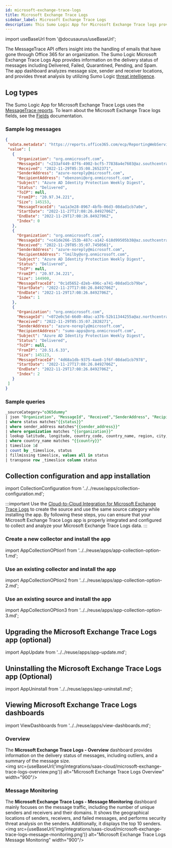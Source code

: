 ```yaml
---
id: microsoft-exchange-trace-logs
title: Microsoft Exchange Trace Logs
sidebar_label: Microsoft Exchange Trace Logs
description: This Sumo Logic App for Microsoft Exchange Trace logs provides visibility into Delivered, Failed, Quarantined, Pending, and Spam messages.
---
```


import useBaseUrl from '@docusaurus/useBaseUrl';


The MessageTrace API offers insight into the handling of emails that have gone through Office 365 for an organization. The Sumo Logic Microsoft Exchange Trace Logs App provides information on the delivery status of messages including Delivered, Failed, Quarantined, Pending, and Spam. The app dashboard analyzes message size, sender and receiver locations, and provides threat analysis by utilizing Sumo Logic [threat intelligence](/docs/security/threat-intelligence/).

## Log types

The Sumo Logic App for Microsoft Exchange Trace Logs uses the [MessageTrace reports](https://learn.microsoft.com/en-us/previous-versions/office/developer/o365-enterprise-developers/jj984335(v=office.15)). To learn about the Microsoft Exchange Trace logs fields, see the [Fields](https://learn.microsoft.com/en-us/previous-versions/office/developer/o365-enterprise-developers/jj984335(v=office.15)#fields) documentation.

### Sample log messages

```json
{
 "odata.metadata": "https://reports.office365.com/ecp/ReportingWebService/Reporting.svc/$metadata#MessageTrace",
 "value": [
   {
     "Organization": "org.onmicrosoft.com",
     "MessageId": "<233af449-87f6-4902-bcf5-77838a4e7603@az.southcentralus.unknown.microsoft.com>",
     "Received": "2022-11-29T05:35:08.2652371",
     "SenderAddress": "azure-noreply@microsoft.com",
     "RecipientAddress": "ebenzoni@org.onmicrosoft.com",
     "Subject": "Azure AD Identity Protection Weekly Digest",
     "Status": "Delivered",
     "ToIP": null,
     "FromIP": "20.97.34.221",
     "Size": 145153,
     "MessageTraceId": "aa1a3e28-8967-4bfb-06d3-08dad1cb7a0e",
     "StartDate": "2022-11-27T17:08:26.8492706Z",
     "EndDate": "2022-11-29T17:08:26.8492706Z",
     "Index": 0
   },
   {
     "Organization": "org.onmicrosoft.com",
     "MessageId": "<c41de266-153b-487c-a142-618d99505b38@az.southcentralus.unknown.microsoft.com>",
     "Received": "2022-11-29T05:35:07.7450561",
     "SenderAddress": "azure-noreply@microsoft.com",
     "RecipientAddress": "lmilby@org.onmicrosoft.com",
     "Subject": "Azure AD Identity Protection Weekly Digest",
     "Status": "Delivered",
     "ToIP": null,
     "FromIP": "20.97.34.221",
     "Size": 144900,
     "MessageTraceId": "0c1d5652-d2eb-496c-a741-08dad1cb79be",
     "StartDate": "2022-11-27T17:08:26.8492706Z",
     "EndDate": "2022-11-29T17:08:26.8492706Z",
     "Index": 1
   },
   {
     "Organization": "org.onmicrosoft.com",
     "MessageId": "<072e0c5d-66d0-40ac-a376-52b11344255a@az.northcentralus.unknown.microsoft.com>",
     "Received": "2022-11-29T05:35:07.2828271",
     "SenderAddress": "azure-noreply@microsoft.com",
     "RecipientAddress": "sumo-apps@org.onmicrosoft.com",
     "Subject": "Azure AD Identity Protection Weekly Digest",
     "Status": "Delivered",
     "ToIP": null,
     "FromIP": "20.51.6.33",
     "Size": 145123,
     "MessageTraceId": "4d68a1db-9375-4ae8-1f6f-08dad1cb7978",
     "StartDate": "2022-11-27T17:08:26.8492706Z",
     "EndDate": "2022-11-29T17:08:26.8492706Z",
     "Index": 2
   }
 ]
}
```

### Sample queries

```sql title="Message Delivery Status"
_sourceCategory="o365dummy"
| json "Organization", "MessageId", "Received","SenderAddress", "RecipientAddress", "Subject", "Status", "ToIP", "FromIP", "Size", "MessageTraceId", "StartDate", "EndDate", "Index" as organization, message_id, received, sender_address, recipient_address, subject, status, toIP, fromIP, size, message_traceId, start_date, end_Date, index nodrop
| where status matches"{{status}}"
| where sender_address matches"{{sender_address}}"
| where organization matches "{{organization}}"
| lookup latitude, longitude, country_code, country_name, region, city, postal_code from geo://location on ip = fromIP
| where country_name matches "{{country}}"
| timeslice 1d
| count by _timeslice, status
| fillmissing timeslice, values all in status
| transpose row _timeslice column status
```
## Collection configuration and app installation

import CollectionConfiguration from '../../reuse/apps/collection-configuration.md';

<CollectionConfiguration/>

:::important
Use the [Cloud-to-Cloud Integration for Microsoft Exchange Trace Logs](/docs/send-data/hosted-collectors/cloud-to-cloud-integration-framework/microsoft-exchange-trace-logs) to create the source and use the same source category while installing the app. By following these steps, you can ensure that your Microsoft Exchange Trace Logs app is properly integrated and configured to collect and analyze your Microsoft Exchange Trace Logs data.
:::

### Create a new collector and install the app

import AppCollectionOPtion1 from '../../reuse/apps/app-collection-option-1.md';

<AppCollectionOPtion1/>

### Use an existing collector and install the app

import AppCollectionOPtion2 from '../../reuse/apps/app-collection-option-2.md';

<AppCollectionOPtion2/>

### Use an existing source and install the app

import AppCollectionOPtion3 from '../../reuse/apps/app-collection-option-3.md';

<AppCollectionOPtion3/>

## Upgrading the Microsoft Exchange Trace Logs app (optional)

import AppUpdate from '../../reuse/apps/app-update.md';

<AppUpdate/>

## Uninstalling the Microsoft Exchange Trace Logs app (Optional)

import AppUninstall from '../../reuse/apps/app-uninstall.md';

<AppUninstall/>

## Viewing Microsoft Exchange Trace Logs dashboards

import ViewDashboards from '../../reuse/apps/view-dashboards.md';

<ViewDashboards/>

### Overview

The **Microsoft Exchange Trace Logs - Overview** dashboard provides information on the delivery status of messages, including outliers, and a summary of the message size. <br/><img src={useBaseUrl('img/integrations/saas-cloud/microsoft-exchange-trace-logs-overview.png')} alt="Microsoft Exchange Trace Logs Overview" width="900"/>

### Message Monitoring

The **Microsoft Exchange Trace Logs - Message Monitoring** dashboard mainly focuses on the message traffic, including the number of unique senders and receivers and their domains. It shows the geographical locations of senders, receivers, and failed messages, and performs security threat analysis on the senders. Additionally, it displays the top 10 senders.<br/><img src={useBaseUrl('img/integrations/saas-cloud/microsoft-exchange-trace-logs-message-monitoring.png')} alt="Microsoft Exchange Trace Logs Message Monitoring" width="900"/>
